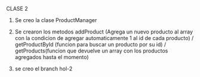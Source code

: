 CLASE 2

1) Se creo la clase ProductManager

2) Se crearon los metodos addProduct (Agrega un nuevo producto al array con la condicion de agregar automaticamente 1 al id de cada producto) / getProductById (funcion para buscar un producto por su id) / getProducts(funcion que devuelve un array con los productos agregados hasta el momento)

3) se creo el branch hol-2